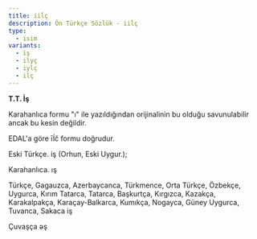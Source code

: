 ```yaml
---
title: iiĺç
description: Ön Türkçe Sözlük - iiĺç
type:
  - isim
variants:
  - iş
  - ilyç
  - iylç
  - ilç
---
```

**T.T. İş**

Karahanlıca formu "ı" ile yazıldığından orijinalinin bu olduğu savunulabilir ancak bu kesin değildir.

EDAL'a göre īĺč formu doğrudur.

Eski Türkçe. iş (Orhun, Eski Uygur.);

Karahanlıca. ış

Türkçe, Gagauzca, Azerbaycanca, Türkmence, Orta Türkçe, Özbekçe, Uygurca, Kırım Tatarca, Tatarca, Başkurtça, Kırgızca, Kazakça, Karakalpakça, Karaçay-Balkarca, Kumıkça, Nogayca, Güney Uygurca, Tuvanca, Sakaca iş

Çuvaşça əş
